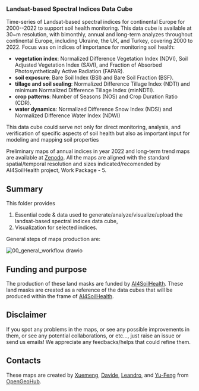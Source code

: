 ### Landsat-based Spectral Indices Data Cube

Time-series of Landsat-based spectral indices for continental Europe for 2000--2022 to support soil health monitoring. This data cube is available at 30~m resolution, with bimonthly, annual and long-term analyzes throughout continental Europe, including Ukraine, the UK, and Turkey, covering 2000 to 2022. Focus was on indices of importance for monitoring soil health: 
- **vegetation index**: Normalized Difference Vegetation Index (NDVI), Soil Adjusted Vegetation Index (SAVI), and Fraction of Absorbed Photosynthetically Active Radiation (FAPAR).
- **soil exposure**: Bare Soil Index (BSI) and Bare Soil Fraction (BSF).
- **tillage and soil sealing**: Normalized Difference Tillage Index (NDTI) and minimum Normalized Difference Tillage Index (minNDTI).
- **crop patterns**: Number of Seasons (NOS) and Crop Duration Ratio (CDR).
- **water dynamics**: Normalized Difference Snow Index (NDSI) and Normalized Difference Water Index (NDWI)

This data cube could serve not only for direct monitoring, analysis, and verification of specific aspects of soil health but also as important input for modeling and mapping soil properties

Preliminary maps of annual indices in year 2022 and long-term trend maps are available at [Zenodo](https://doi.org/10.5281/zenodo.10776891). All the maps are aligned with the standard spatial/temporal resolution and sizes indicated/recomended by AI4SoilHealth project, Work Package - 5.

## Summary
This folder provides 
1. Essential code & data used to generate/analyze/visualize/upload the landsat-based spectral indices data cube,
2. Visualization for selected indices.

General steps of maps production are:

![00_general_workflow drawio](https://github.com/AI4SoilHealth/SoilHealthDataCube/assets/96083275/b8ce7d5e-4e2a-4695-83be-f809eb95d80b)

## Funding and purpose

The production of these land masks are funded by [AI4SoilHealth](https://cordis.europa.eu/project/id/101086179). These land masks are created as a reference of the data cubes that will be produced within the frame of [AI4SoilHealth](https://cordis.europa.eu/project/id/101086179).

## Disclaimer
If you spot any problems in the maps, or see any possible improvements in them, or see any potential collaborations, or etc..., just raise an issue or send us emails! We appreciate any feedbacks/helps that could refine them.

## Contacts

These maps are created by [Xuemeng](xuemeng.tian@opengeohub.org), [Davide](davide.consoli@opengeohub.org), [Leandro](leandro.parente@opengeohub.org), and [Yu-Feng](yu-feng.ho@opengeohub.org) from [OpenGeoHub](https://opengeohub.org/).
 

